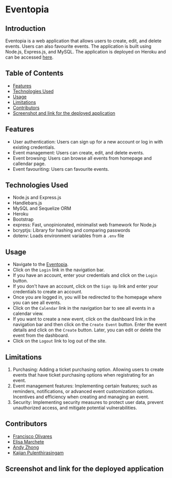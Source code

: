 # Eventopia

## Introduction

Eventopia is a web application that allows users to create, edit, and delete events. Users can also favourite events. The application is built using Node.js, Express.js, and MySQL. The application is deployed on Heroku and can be accessed [here](https://eventopia-ea333846024a.herokuapp.com/).

## Table of Contents

- [Features](#features)
- [Technologies Used](#technologies-used)
- [Usage](#usage)
- [Limitations](#limitations)
- [Contributors](#contributors)
- [Screenshot and link for the deployed application](#screenshot-and-link-for-the-deployed-application)

## Features

- User authentication: Users can sign up for a new account or log in with existing credentials.
- Event management: Users can create, edit, and delete events.
- Event browsing: Users can browse all events from homepage and callendar page.
- Event favouriting: Users can favourite events.

## Technologies Used

- Node.js and Express.js
- Handlebars.js
- MySQL and Sequelize ORM
- Heroku
- Bootstrap
- express: Fast, unopinionated, minimalist web framework for Node.js
- bcryptjs: Library for hashing and comparing passwords
- dotenv: Loads environment variables from a `.env` file

## Usage

- Navigate to the [Eventopia](https://eventopia-ea333846024a.herokuapp.com/).
- Click on the `Login` link in the navigation bar.
- If you have an account, enter your credentials and click on the `Login` button.
- If you don't have an account, click on the `Sign Up` link and enter your credentials to create an account.
- Once you are logged in, you will be redirected to the homepage where you can see all events.
- Click on the `Calendar` link in the navigation bar to see all events in a calendar view.
- If you want to create a new event, click on the dashboard link in the navigation bar and then click on the `Create Event` button. Enter the event details and click on the `Create` button. Later, you can edit or delete the event from the dashboard.
- Click on the `Logout` link to log out of the site.

## Limitations

1. Purchasing: Adding a ticket purchasing option. Allowing users to create events that have ticket purchasing options when registrating for an event.
2. Event management features: Implementing certain features; such as reminders, notifications, or advanced event customization options. Incentives and efficiency when creating and managing an event.
3. Security: Implementing security measures to protect user data, prevent unauthorized access, and mitigate potential vulnerabilities.

## Contributors

- [Francisco Olivares](https://github.com/PacoCasillas)
- [Elisa Marchete](https://github.com/ElisaMarchete)
- [Andy Zhong](https://github.com/timebytes)
- [Kajian Pulenthirasingam](https://github.com/kajianpulenthirasingam)

## Screenshot and link for the deployed application
